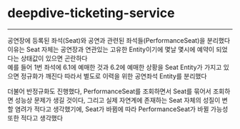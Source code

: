 # deepdive-ticketing-service

---

공연장에 등록된 좌석(Seat)와 공연과 관련된 좌석들(PerformanceSeat)을 분리했다
이유는 Seat 자체는 공연장과 연관있는 고유한 Entity이기에 몇날 몇시에 예약이 되었다는 상태값이 있으면 곤란하다  
예를 들어 1번 좌석에 6.1에 예매한 것과 6.2에 예매한 상황을 Seat Entity가 가지고 있으면 정규화가 깨진다
따라서 별도로 이력을 위한 공연좌석 Entity를 분리했다

더불어 반정규화도 진행했다, PerformanceSeat를 조회하면서 Seat를 묶어서 조회하면 성능상 문제가 생길 것이다,
그리고 실제 자연계에 존재하는 Seat 자체의 성질이 변할 염려가 적다고 생각했기에, 
Seat가 바뀜에 따라 PerformanceSeat가 바뀔 가능성 또한 적다고 생각했다
